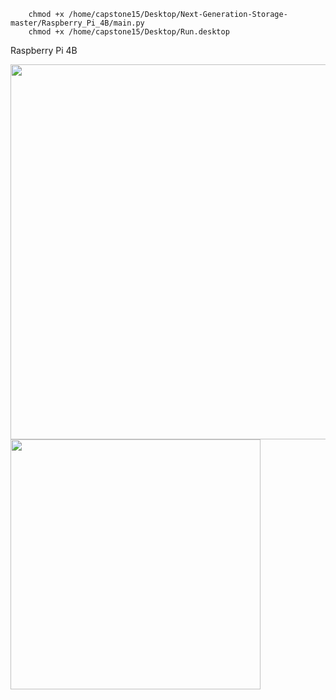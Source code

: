         chmod +x /home/capstone15/Desktop/Next-Generation-Storage-master/Raspberry_Pi_4B/main.py
        chmod +x /home/capstone15/Desktop/Run.desktop

Raspberry Pi 4B




<p float="left">
  <img src="https://github.com/salmon-wasabee/Next-Generation-Storage/assets/73149628/d51468a2-ae63-423b-a559-a1690834d1ae" width="600" />
  <img src="https://github.com/salmon-wasabee/Next-Generation-Storage/assets/73149628/580e22b5-1a65-4a5e-ae34-bb61a8ce006d" width="400" /> 
</p>

